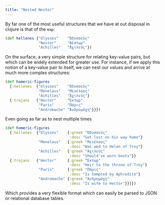 ```yaml
---
title: "Nested Nestor"
---
```


By far one of the most useful structures that we have at out disposal in clojure is that of the `map`:

```clojure
(def hellenes {"Ulysses"    "Ὀδυσσεύς"
               "Nestor"     "Νέστωρ"
               "Achilles"   "Ἀχιλεύς"})
```

On the surface, a very simple structure for relating key-value pairs, but which can be widely extended for greater use. For instance, if we apply this notion of a key-value pair to itself, we can nest our values and arrive at much more complex structures:

```clojure
(def homeric-figures
  {:hellenes  {"Ulysses"    "Ὀδυσσεύς"
               "Menelaus"   "Μενέλαος"
               "Achilles"   "Ἀχιλεύς"}
  {:trojans   {"Hector"     "Ἕκτωρ"
               "Paris"      "Πάρις"
               "Andromache" "Ἀνδρομάχη"}}})
```

Even going as far as to nest multiple times

```clojure
(def homeric-figures
  {:hellenes  {"Ulysses"    {:greek "Ὀδυσσεύς"
                             :desc "Got lost on his way home"}
               "Menelaus"   {:greek "Μενέλαος"
                             :desc "Was wed to Helen of Troy"}
               "Achilles"   {:greek "Ἀχιλεύς"
                             :desc "Should've worn boots"}}
  {:trojans   {"Hector"     {:greek "Ἕκτωρ"
                             :desc "Heir to the throne of Troy"}
               "Paris"      {:greek "Πάρις"
                             :desc "Is tempted by Aphrodite"}
               "Andromache" {:greek "Ἀνδρομάχη"
                             :desc "Is wife to Hector"}}}})
```

Which provides a very flexible format which can easily be parsed to JSON or relational database tables.